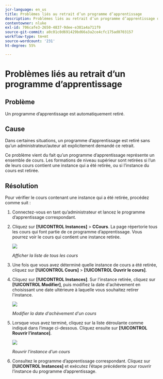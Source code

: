 ```yaml
---
jcr-language: en_us
title: Problèmes liés au retrait d’un programme d’apprentissage
description: Problèmes liés au retrait d’un programme d’apprentissage dans Adobe Learning Manager
contentowner: nluke
exl-id: 706cafe3-2650-4837-9dee-e381a4a711f9
source-git-commit: a0c01c0d691429bd66a3a2ce4cfc175ad0703157
workflow-type: tm+mt
source-wordcount: '231'
ht-degree: 55%

---
```


# Problèmes liés au retrait d’un programme d’apprentissage

## Problème

Un programme d’apprentissage est automatiquement retiré.

## Cause

Dans certaines situations, un programme d’apprentissage est retiré sans qu’un administrateur/auteur ait explicitement demandé ce retrait.

Ce problème vient du fait qu’un programme d’apprentissage représente un ensemble de cours. Les formations de niveau supérieur sont retirées si l’un de leurs cours contient une instance qui a été retirée, ou si l’instance du cours est retirée.

## Résolution

Pour vérifier le cours contenant une instance qui a été retirée, procédez comme suit :

1. Connectez-vous en tant qu’administrateur et lancez le programme d’apprentissage correspondant.

1. Cliquez sur **[!UICONTROL Instances]** > **CCours**. La page répertorie tous les cours qui font partie de ce programme d’apprentissage. Vous pourrez voir le cours qui contient une instance retirée.

   ![](assets/retired-instance.png)

   *Afficher la liste de tous les cours*

1. Une fois que vous avez déterminé quelle instance de cours a été retirée, cliquez sur **[!UICONTROL Cours]** > **[!UICONTROL Ouvrir le cours]**.

1. Cliquez sur **[!UICONTROL Instances]**. Sur l&#39;instance retirée, cliquez sur **[!UICONTROL Modifier]**, puis modifiez la date d&#39;achèvement en choisissant une date ultérieure à laquelle vous souhaitez retirer l&#39;instance.

   ![](assets/completion-date.png)

   *Modifier la date d&#39;achèvement d&#39;un cours*

1. Lorsque vous avez terminé, cliquez sur la liste déroulante comme indiqué dans l’image ci-dessous. Cliquez ensuite sur **[!UICONTROL Rouvrir l’instance]**.

   ![](assets/re-open-instance.png)

   *Rouvrir l&#39;instance d&#39;un cours*

1. Consultez le programme d’apprentissage correspondant. Cliquez sur **[!UICONTROL Instances]** et exécutez l’étape précédente pour rouvrir l’instance du programme d’apprentissage.
